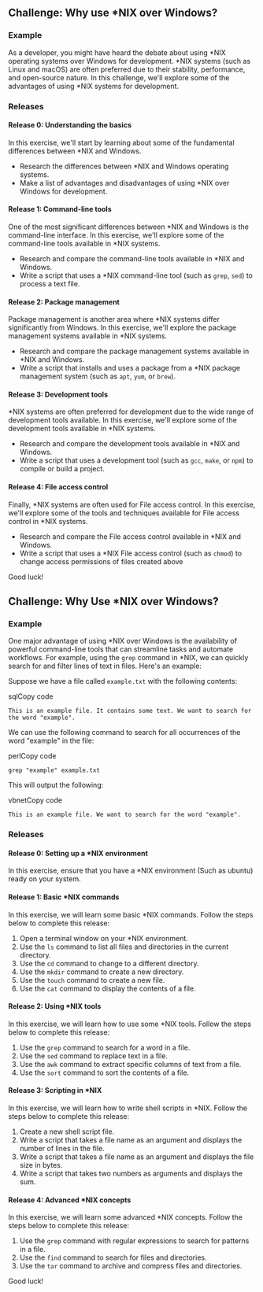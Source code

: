 Challenge: Why use *NIX over Windows?
-------------------------------------

### Example

As a developer, you might have heard the debate about using *NIX operating systems over Windows for development. *NIX systems (such as Linux and macOS) are often preferred due to their stability, performance, and open-source nature. In this challenge, we'll explore some of the advantages of using *NIX systems for development.

### Releases

#### Release 0: Understanding the basics

In this exercise, we'll start by learning about some of the fundamental differences between *NIX and Windows.

-   Research the differences between *NIX and Windows operating systems.
-   Make a list of advantages and disadvantages of using *NIX over Windows for development.

#### Release 1: Command-line tools

One of the most significant differences between *NIX and Windows is the command-line interface. In this exercise, we'll explore some of the command-line tools available in *NIX systems.

-   Research and compare the command-line tools available in *NIX and Windows.
-   Write a script that uses a *NIX command-line tool (such as `grep`, `sed`) to process a text file.

#### Release 2: Package management

Package management is another area where *NIX systems differ significantly from Windows. In this exercise, we'll explore the package management systems available in *NIX systems.

-   Research and compare the package management systems available in *NIX and Windows.
-   Write a script that installs and uses a package from a *NIX package management system (such as `apt`, `yum`, or `brew`).

#### Release 3: Development tools

*NIX systems are often preferred for development due to the wide range of development tools available. In this exercise, we'll explore some of the development tools available in *NIX systems.

-   Research and compare the development tools available in *NIX and Windows.
-   Write a script that uses a development tool (such as `gcc`, `make`, or `npm`) to compile or build a project.

#### Release 4: File access control

Finally, *NIX systems are often used for File access control. In this exercise, we'll explore some of the tools and techniques available for File access control in *NIX systems.

-   Research and compare the File access control available in *NIX and Windows.
-   Write a script that uses a *NIX File access control (such as `chmod`) to change access permissions of files created above

Good luck!













Challenge: Why Use *NIX over Windows?
-------------------------------------

### Example

One major advantage of using *NIX over Windows is the availability of powerful command-line tools that can streamline tasks and automate workflows. For example, using the `grep` command in *NIX, we can quickly search for and filter lines of text in files. Here's an example:

Suppose we have a file called `example.txt` with the following contents:

sqlCopy code

`This is an example file.
It contains some text.
We want to search for the word "example".`

We can use the following command to search for all occurrences of the word "example" in the file:

perlCopy code

`grep "example" example.txt`

This will output the following:

vbnetCopy code

`This is an example file.
We want to search for the word "example".`

### Releases

#### Release 0: Setting up a *NIX environment

In this exercise, ensure that you have a *NIX environment (Such as ubuntu) ready on your system.

#### Release 1: Basic *NIX commands

In this exercise, we will learn some basic *NIX commands. Follow the steps below to complete this release:

1.  Open a terminal window on your *NIX environment.
2.  Use the `ls` command to list all files and directories in the current directory.
3.  Use the `cd` command to change to a different directory.
4.  Use the `mkdir` command to create a new directory.
5.  Use the `touch` command to create a new file.
6.  Use the `cat` command to display the contents of a file.

#### Release 2: Using *NIX tools

In this exercise, we will learn how to use some *NIX tools. Follow the steps below to complete this release:

1.  Use the `grep` command to search for a word in a file.
2.  Use the `sed` command to replace text in a file.
3.  Use the `awk` command to extract specific columns of text from a file.
4.  Use the `sort` command to sort the contents of a file.

#### Release 3: Scripting in *NIX

In this exercise, we will learn how to write shell scripts in *NIX. Follow the steps below to complete this release:

1.  Create a new shell script file.
2.  Write a script that takes a file name as an argument and displays the number of lines in the file.
3.  Write a script that takes a file name as an argument and displays the file size in bytes.
4.  Write a script that takes two numbers as arguments and displays the sum.

#### Release 4: Advanced *NIX concepts

In this exercise, we will learn some advanced *NIX concepts. Follow the steps below to complete this release:

1.  Use the `grep` command with regular expressions to search for patterns in a file.
2.  Use the `find` command to search for files and directories.
3.  Use the `tar` command to archive and compress files and directories.

Good luck!